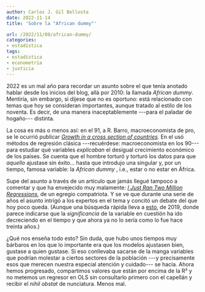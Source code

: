 ```yaml
---
author: Carlos J. Gil Bellosta
date: 2022-11-14
title: 'Sobre la "African dummy"'

url: /2022/11/08/african-dummy/
categories:
- estadística
tags:
- estadística
- econometría
- justicia
---
```


2022 es un mal año para recordar un asunto sobre el que tenía anotado hablar desde los inicios del blog, allá por 2010: la llamada _African dummy_. Mentiría, sin embargo, si dijese que no es oportuno: está relacionado con temas que hoy se consideran importantes, aunque tratado al estilo de los noventa. Es decir, de una manera inaceptablemente ---para el paladar de hogaño--- distinta.

La cosa es más o menos así: en el 91, a R. Barro, macroeconomista de pro, se le ocurrió publicar
[_Growth in a cross section of countries_](https://www.jstor.org/stable/2937943).
En el usó métodos de regresión clásica ---recuérdese: macroeconomista en los 90--- para estudiar qué variables _explicaban_ el desigual crecimiento económico de los países. Se cuenta que el hombre torturó y torturó los datos para que _aquello_ ajustase sin éxito... hasta que introdujo una singular y, por un tiempo, famosa variable: la _African dummy_ , i.e., estar o no estar en África.

Supe del asunto a través de un artículo que jamás llegué tampoco a comentar y que ha envejecido muy malamente:
[_I Just Ran Two Million Regressions_](https://www.jstor.org/stable/2950909),
de un egregio compatriota. Y se ve que durante una serie de años el asunto intrigó a los expertos en el tema y concitó un debate del que hoy poco queda. (Aunque una búsqueda rápida lleva a [esto](https://arxiv.org/abs/1903.02357), de 2019, donde parece indicarse que la _significancia_ de la variable en cuestión ha ido decreciendo en el tiempo y que ahora ya no lo sería como lo fue hace treinta años.)

¿Qué nos enseña todo esto? Sin duda, que hubo unos tiempos muy bárbaros en los que lo importante era que los modelos ajustasen bien, gustase a quien gustase. Si eso conllevaba sacarse de la manga variables que podrían molestar a ciertos sectores de la población ---y precisamente esos que merecen nuestra especial atención y cuidado--- se hacía. Ahora hemos progresado, compartimos valores que están por encima de la R² y no metemos un regresor en OLS sin consultarlo primero con el capellán y recibir el _nihil obstat_ de nunciatura. Menos mal.


